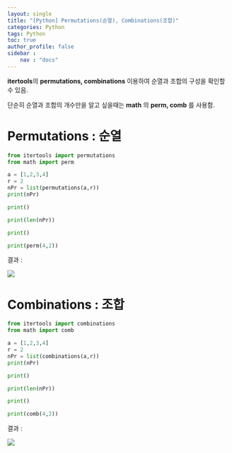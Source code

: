 ```yaml
---
layout: single
title: "[Python] Permutations(순열), Combinations(조합)"
categories: Python
tags: Python
toc: true
author_profile: false
sidebar :
    nav : "docs"
---
```


**itertools**의 **permutations, combinations** 이용하여 순열과 조합의 구성을 확인할 수 있음. 

단순히 순열과 조합의 개수만을 알고 싶을때는 **math** 의 **perm, comb** 를 사용함.

# Permutations : 순열

```python
from itertools import permutations
from math import perm

a = [1,2,3,4]
r = 2
nPr = list(permutations(a,r))
print(nPr)

print()

print(len(nPr))

print()

print(perm(4,2))
```


결과 :

![](https://velog.velcdn.com/images/shpark98/post/50329897-0d13-4e73-9edc-7b4a5d36d264/image.png)



# Combinations : 조합

```python
from itertools import combinations
from math import comb

a = [1,2,3,4]
r = 2
nPr = list(combinations(a,r))
print(nPr)

print()

print(len(nPr))

print()

print(comb(4,2))
```


결과 :

![](https://velog.velcdn.com/images/shpark98/post/20cb4c42-695a-477e-a878-d790f6903fb9/image.png)

